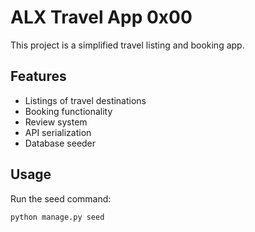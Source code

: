 # ALX Travel App 0x00

This project is a simplified travel listing and booking app.

## Features
- Listings of travel destinations
- Booking functionality
- Review system
- API serialization
- Database seeder

## Usage
Run the seed command:
```bash
python manage.py seed
